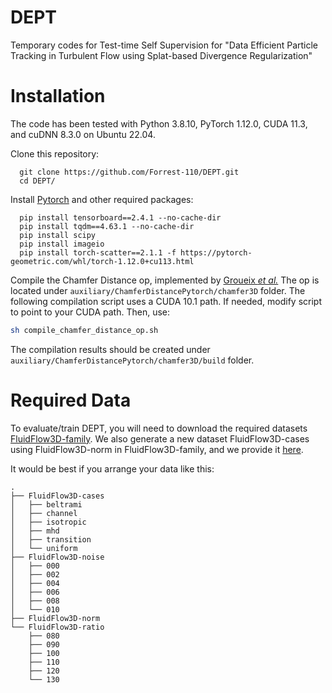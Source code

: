 # DEPT
Temporary codes for Test-time Self Supervision for "Data Efficient Particle Tracking in Turbulent Flow using Splat-based Divergence Regularization"

# Installation
The code has been tested with Python 3.8.10, PyTorch 1.12.0, CUDA 11.3, and cuDNN 8.3.0 on Ubuntu 22.04.

Clone this repository:

```
  git clone https://github.com/Forrest-110/DEPT.git 
  cd DEPT/
```

Install [Pytorch](https://pytorch.org/) and other required packages:

```
  pip install tensorboard==2.4.1 --no-cache-dir
  pip install tqdm==4.63.1 --no-cache-dir
  pip install scipy
  pip install imageio
  pip install torch-scatter==2.1.1 -f https://pytorch-geometric.com/whl/torch-1.12.0+cu113.html
```


Compile the Chamfer Distance op, implemented by [Groueix _et al._](https://github.com/ThibaultGROUEIX/ChamferDistancePytorch) The op is located under `auxiliary/ChamferDistancePytorch/chamfer3D` folder. The following compilation script uses a CUDA 10.1 path. If needed, modify script to point to your CUDA path. Then, use:
 ```bash
sh compile_chamfer_distance_op.sh
```

The compilation results should be created under `auxiliary/ChamferDistancePytorch/chamfer3D/build` folder.


# Required Data
To evaluate/train DEPT, you will need to download the required datasets [FluidFlow3D-family](https://github.com/JiamingSkGrey/FluidFlow3D-family). We also generate a new dataset FluidFlow3D-cases using FluidFlow3D-norm in FluidFlow3D-family, and we provide it [here](https://drive.google.com/file/d/1JWGYtn9fADccVere9oC_UnueaFEG-t_j/view?usp=drive_link).

It would be best if you arrange your data like this:

```
.
├── FluidFlow3D-cases
│   ├── beltrami
│   ├── channel
│   ├── isotropic
│   ├── mhd
│   ├── transition
│   └── uniform
├── FluidFlow3D-noise
│   ├── 000
│   ├── 002
│   ├── 004
│   ├── 006
│   ├── 008
│   └── 010
├── FluidFlow3D-norm
└── FluidFlow3D-ratio
    ├── 080
    ├── 090
    ├── 100
    ├── 110
    ├── 120
    └── 130
```
